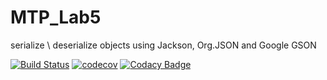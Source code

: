 # MTP_Lab5
serialize \ deserialize objects using Jackson, Org.JSON and Google GSON

[![Build Status](https://travis-ci.org/NataPrivate/SerializationJava.svg?branch=master)](https://travis-ci.org/NataPrivate/SerializationJava)
[![codecov](https://codecov.io/gh/NataPrivate/SerializationJava/branch/master/graph/badge.svg?token=1Eabgj05fA)](https://codecov.io/gh/NataPrivate/SerializationJava)
[![Codacy Badge](https://api.codacy.com/project/badge/Grade/2700e908ea19454dbd78b4fae93f11df)](https://www.codacy.com/app/NataPrivate/SerializationJava?utm_source=github.com&amp;utm_medium=referral&amp;utm_content=NataPrivate/SerializationJava&amp;utm_campaign=Badge_Grade)